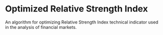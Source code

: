 # Optimized Relative Strength Index
An algorithm for  optimizing Relative Strength Index technical indicator used in the analysis of financial markets.
